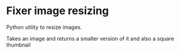 # Fixer image resizing

Python utility to resize images.

Takes an image and returns a smaller version of it and also a square thumbnail

